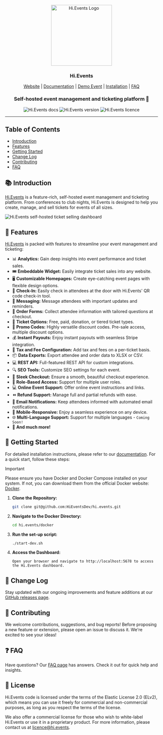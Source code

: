 <p align="center">
  <img src="https://hievents-public.s3.us-west-1.amazonaws.com/website/hi-events-rainbow.png?v=1" alt="Hi.Events Logo" width="200px">
</p>
<h3 align="center">Hi.Events</h3>
<p align="center">
<a href="https://hi.events">Website</a> | <a href="https://hi.events/docs">Documentation</a> | <a href="https://demo.hi.events">Demo Event</a> | <a href="https://hi.events/docs/installation">Installation</a> | <a href="https://hi.events/docs/faq">FAQ</a>
</p>

<h3 align="center">
 Self-hosted event management and ticketing platform 🎫
</h3>

<div align="center">

![Hi.Events docs](https://img.shields.io/badge/docs-docs.hi.events-blue?style=for-the-badge)
![Hi.Events version](https://img.shields.io/badge/version-v0.0.2alpha-green?style=for-the-badge)
![Hi.Events licence](https://img.shields.io/badge/licence-el2?style=for-the-badge)

</div>

<hr/>

## Table of Contents 

- [Introduction](#-introduction)
- [Features](#-features)
- [Getting Started](#-getting-started)
- [Change Log](#-change-log)
- [Contributing](#-contributing)
- [FAQ](#-faq)

## 📚 Introduction

<a href="https://hi.events">Hi.Events</a> is a feature-rich, self-hosted event management and ticketing platform. From conferences to club nights, 
Hi.Events is designed to help you create, manage, and sell tickets for events of all sizes.

<img alt="Hi.Events self-hosted ticket selling dashboard" src="https://hievents-public.s3.us-west-1.amazonaws.com/website/dashboard-screenshot.png"/>

## 🌟 Features

<a href="https://hi.events">Hi.Events</a> is packed with features to streamline your event management and ticketing:

- 📊 **Analytics:** Gain deep insights into event performance and ticket sales.
- 🎟 **Embeddable Widget:** Easily integrate ticket sales into any website.
- 🖥 **Customizable Homepages:** Create eye-catching event pages with flexible design options.
- 🔑 **Check-In:** Easily check in attendees at the door with Hi.Events' QR code check-in tool.
- 💬 **Messaging:** Message attendees with important updates and reminders.
- 📝 **Order Forms:** Collect attendee information with tailored questions at checkout.
- 🎫 **Ticket Options:** Free, paid, donation, or tiered ticket types.
- 💸 **Promo Codes:** Highly versatile discount codes. Pre-sale access, multiple discount options.
- 💰 **Instant Payouts:** Enjoy instant payouts with seamless Stripe integration.
- 🧾 **Tax and Fee Configuration:** Add tax and fees on a per-ticket basis.
- 📦 **Data Exports:**  Export attendee and order data to XLSX or CSV.
- 💻 **REST API:** Full-featured REST API for custom integrations.
- 🔍 **SEO Tools:** Customize SEO settings for each event.
- 🛒 **Sleek Checkout:** Ensure a smooth, beautiful checkout experience.
- 🔐 **Role-Based Access:** Support for multiple user roles.
- 💻 **Online Event Support:** Offer online event instructions and links.
- ⏪ **Refund Support:** Manage full and partial refunds with ease.
- 📧 **Email Notifications:** Keep attendees informed with automated email notifications.
- 📱 **Mobile-Responsive:** Enjoy a seamless experience on any device.
- 🌐 **Multi-Language Support:** Support for multiple languages - `Coming Soon!`
- 🎉 **And much more!**

## 🚀 Getting Started

For detailed installation instructions, please refer to our [documentation](https://hi.events/docs/installation). For a quick start, follow these steps:

> [!IMPORTANT]  
> Please ensure you have Docker and Docker Compose installed on your system. If not, you can download them from the official Docker website: [Docker](https://www.docker.com/get-started).

1. **Clone the Repository:**
   ```bash
   git clone git@github.com:HiEventsDev/hi.events.git
   ```

2. **Navigate to the Docker Directory:**
   ```bash
   cd hi.events/docker
   ```

3. **Run the set-up script:**
   ```bash
   ./start-dev.sh
   ```
4. **Access the Dashboard:**
    ```
    Open your browser and navigate to http://localhost:5678 to access the Hi.Events dashboard.
    ```

## 📝 Change Log

Stay updated with our ongoing improvements and feature additions at our [GitHub releases page](https://github.com/HiEventsDev/hi.events/releases).

## 🤝 Contributing

We welcome contributions, suggestions, and bug reports! Before proposing a new feature or extension,
please open an issue to discuss it. We're excited to see your ideas!

## ❓ FAQ

Have questions? Our [FAQ page](https://hi.events/docs/faq) has answers. Check it out for quick help and insights.

## 📜 License

Hi.Events code is licensed under the terms of the Elastic License 2.0 (ELv2), which means you can use it freely for commercial and non-commercial purposes, as long as you respect the terms of the license.

We also offer a commercial license for those who wish to white-label Hi.Events or use it in a proprietary product. For more information, please contact us at [licence@hi.events](mailto:licence@hi.events).
